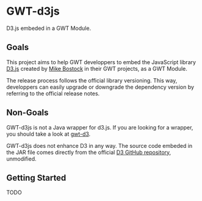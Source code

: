 GWT-d3js
========

D3.js embeded in a GWT Module.

Goals
-----

This project aims to help GWT developpers to embed the JavaScript library [D3.js](http://d3js.org/) created by [Mike Bostock](http://bost.ocks.org/mike/) in their GWT projects, as a GWT Module.

The release process follows the official library versioning. This way, developpers can easily upgrade or downgrade the dependency version by referring to the official release notes.

Non-Goals
---------

GWT-d3js is not a Java wrapper for d3.js. If you are looking for a wrapper, you should take a look at [gwt-d3](https://github.com/gwtd3/gwt-d3).

GWT-d3js does not enhance D3 in any way. The source code embeded in the JAR file comes directly from the official [D3 GitHub repository](https://github.com/mbostock/d3), unmodified.

Getting Started
---------------

TODO
